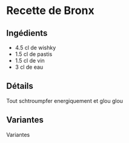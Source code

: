 # Recette de Bronx

## Ingédients

* 4.5 cl de wishky
* 1.5 cl de pastis
* 1.5 cl de vin
* 3 cl de eau

## Détails

Tout schtroumpfer energiquement et glou glou

## Variantes

Variantes
